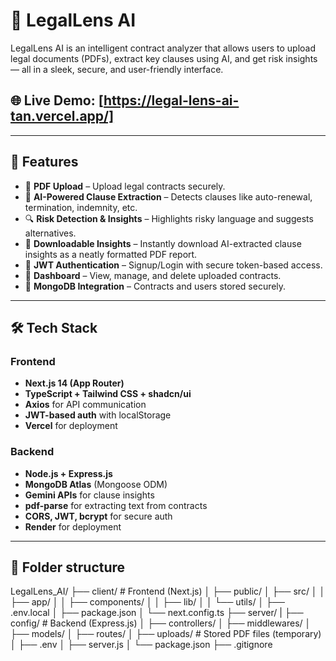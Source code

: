 # 🧠 LegalLens AI

LegalLens AI is an intelligent contract analyzer that allows users to upload legal documents (PDFs), extract key clauses using AI, and get risk insights — all in a sleek, secure, and user-friendly interface.


## 🌐 Live Demo: [https://legal-lens-ai-tan.vercel.app/]

---

## 🚀 Features

- 📄 **PDF Upload** – Upload legal contracts securely.
- 🤖 **AI-Powered Clause Extraction** – Detects clauses like auto-renewal, termination, indemnity, etc.
- 🔍 **Risk Detection & Insights** – Highlights risky language and suggests alternatives.
- 📄 **Downloadable Insights** – Instantly download AI-extracted clause insights as a neatly formatted PDF report.
- 🔐 **JWT Authentication** – Signup/Login with secure token-based access.
- 📂 **Dashboard** – View, manage, and delete uploaded contracts.
- 💾 **MongoDB Integration** – Contracts and users stored securely.

---

## 🛠️ Tech Stack

### Frontend
- **Next.js 14 (App Router)**
- **TypeScript + Tailwind CSS + shadcn/ui**
- **Axios** for API communication
- **JWT-based auth** with localStorage
- **Vercel** for deployment

### Backend
- **Node.js + Express.js**
- **MongoDB Atlas** (Mongoose ODM)
- **Gemini APIs** for clause insights
- **pdf-parse** for extracting text from contracts
- **CORS, JWT, bcrypt** for secure auth
- **Render** for deployment

---
## 📄 Folder structure
LegalLens_AI/
├── client/                     # Frontend (Next.js)
│   ├── public/
│   ├── src/
│   │   ├── app/
│   │   ├── components/
│   │   ├── lib/
│   │   └── utils/
│   ├── .env.local
│   ├── package.json
│   └── next.config.ts
├── server/
|   ├── config/                     # Backend (Express.js)
│   ├── controllers/
│   ├── middlewares/
│   ├── models/
│   ├── routes/
│   ├── uploads/                # Stored PDF files (temporary)
│   ├── .env
│   ├── server.js
│   └── package.json
├── .gitignore

